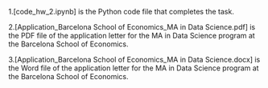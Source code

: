 1.[code_hw_2.ipynb] is the Python code file that completes the task.

2.[Application_Barcelona School of Economics_MA in Data Science.pdf] is the PDF file of the application letter for the MA in Data Science program at the Barcelona School of Economics.

3.[Application_Barcelona School of Economics_MA in Data Science.docx] is the Word file of the application letter for the MA in Data Science program at the Barcelona School of Economics.
